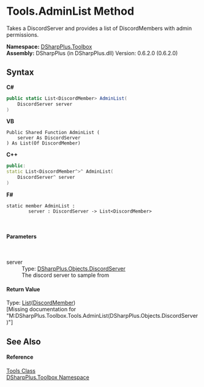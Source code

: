 # Tools.AdminList Method 
 

Takes a DiscordServer and provides a list of DiscordMembers with admin permissions.

**Namespace:**&nbsp;<a href="af5df1b3-3a3e-f019-eefb-0c8f3497228d">DSharpPlus.Toolbox</a><br />**Assembly:**&nbsp;DSharpPlus (in DSharpPlus.dll) Version: 0.6.2.0 (0.6.2.0)

## Syntax

**C#**<br />
``` C#
public static List<DiscordMember> AdminList(
	DiscordServer server
)
```

**VB**<br />
``` VB
Public Shared Function AdminList ( 
	server As DiscordServer
) As List(Of DiscordMember)
```

**C++**<br />
``` C++
public:
static List<DiscordMember^>^ AdminList(
	DiscordServer^ server
)
```

**F#**<br />
``` F#
static member AdminList : 
        server : DiscordServer -> List<DiscordMember> 

```

<br />

#### Parameters
&nbsp;<dl><dt>server</dt><dd>Type: <a href="0bea1794-96dc-62e4-4798-1bd4e0abad39">DSharpPlus.Objects.DiscordServer</a><br />The discord server to sample from</dd></dl>

#### Return Value
Type: <a href="http://msdn2.microsoft.com/en-us/library/6sh2ey19" target="_blank">List</a>(<a href="5cf74e63-4004-3836-5a0d-910485913b65">DiscordMember</a>)<br />\[Missing <returns> documentation for "M:DSharpPlus.Toolbox.Tools.AdminList(DSharpPlus.Objects.DiscordServer)"\]

## See Also


#### Reference
<a href="2216b785-8993-a9aa-d740-b61a19f29ed0">Tools Class</a><br /><a href="af5df1b3-3a3e-f019-eefb-0c8f3497228d">DSharpPlus.Toolbox Namespace</a><br />